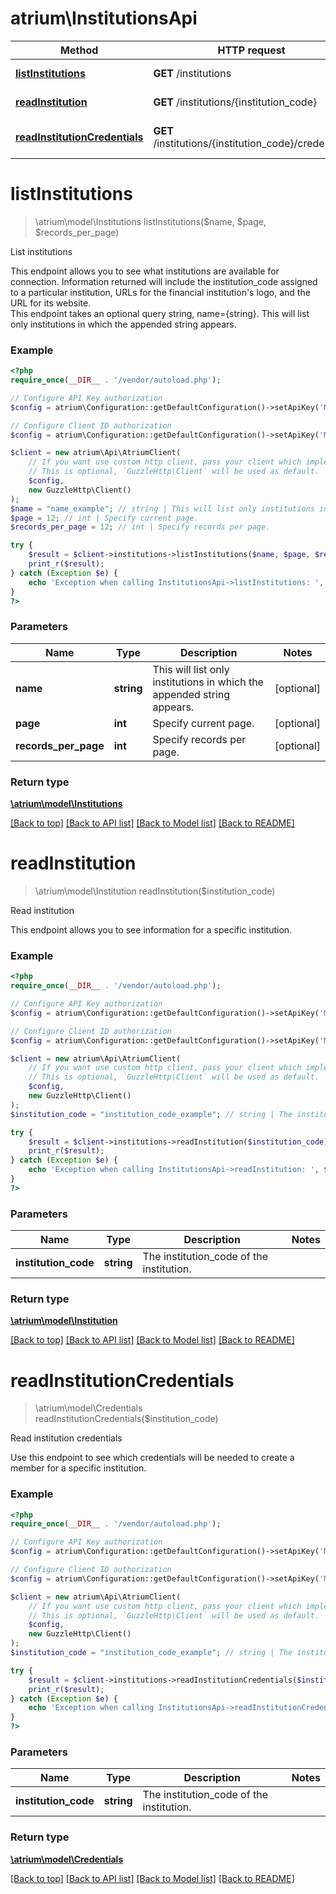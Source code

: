 # atrium\InstitutionsApi

Method | HTTP request | Description
------------- | ------------- | -------------
[**listInstitutions**](InstitutionsApi.md#listInstitutions) | **GET** /institutions | List institutions
[**readInstitution**](InstitutionsApi.md#readInstitution) | **GET** /institutions/{institution_code} | Read institution
[**readInstitutionCredentials**](InstitutionsApi.md#readInstitutionCredentials) | **GET** /institutions/{institution_code}/credentials | Read institution credentials


# **listInstitutions**
> \atrium\model\Institutions listInstitutions($name, $page, $records_per_page)

List institutions

This endpoint allows you to see what institutions are available for connection. Information returned will include the institution_code assigned to a particular institution, URLs for the financial institution's logo, and the URL for its website.<br> This endpoint takes an optional query string, name={string}. This will list only institutions in which the appended string appears.

### Example
```php
<?php
require_once(__DIR__ . '/vendor/autoload.php');

// Configure API Key authorization
$config = atrium\Configuration::getDefaultConfiguration()->setApiKey('MX-API-Key', 'YOUR_API_KEY');

// Configure Client ID authorization
$config = atrium\Configuration::getDefaultConfiguration()->setApiKey('MX-Client-ID', 'YOUR_CLIENT_ID');

$client = new atrium\Api\AtriumClient(
    // If you want use custom http client, pass your client which implements `GuzzleHttp\ClientInterface`.
    // This is optional, `GuzzleHttp\Client` will be used as default.
    $config,
    new GuzzleHttp\Client()
);
$name = "name_example"; // string | This will list only institutions in which the appended string appears.
$page = 12; // int | Specify current page.
$records_per_page = 12; // int | Specify records per page.

try {
    $result = $client->institutions->listInstitutions($name, $page, $records_per_page);
    print_r($result);
} catch (Exception $e) {
    echo 'Exception when calling InstitutionsApi->listInstitutions: ', $e->getMessage(), PHP_EOL;
}
?>
```

### Parameters

Name | Type | Description  | Notes
------------- | ------------- | ------------- | -------------
 **name** | **string**| This will list only institutions in which the appended string appears. | [optional]
 **page** | **int**| Specify current page. | [optional]
 **records_per_page** | **int**| Specify records per page. | [optional]

### Return type

[**\atrium\model\Institutions**](../Model/Institutions.md)

[[Back to top]](#) [[Back to API list]](../../README.md#documentation-for-api-endpoints) [[Back to Model list]](../../README.md#documentation-for-models) [[Back to README]](../../README.md)

# **readInstitution**
> \atrium\model\Institution readInstitution($institution_code)

Read institution

This endpoint allows you to see information for a specific institution.

### Example
```php
<?php
require_once(__DIR__ . '/vendor/autoload.php');

// Configure API Key authorization
$config = atrium\Configuration::getDefaultConfiguration()->setApiKey('MX-API-Key', 'YOUR_API_KEY');

// Configure Client ID authorization
$config = atrium\Configuration::getDefaultConfiguration()->setApiKey('MX-Client-ID', 'YOUR_CLIENT_ID');

$client = new atrium\Api\AtriumClient(
    // If you want use custom http client, pass your client which implements `GuzzleHttp\ClientInterface`.
    // This is optional, `GuzzleHttp\Client` will be used as default.
    $config,
    new GuzzleHttp\Client()
);
$institution_code = "institution_code_example"; // string | The institution_code of the institution.

try {
    $result = $client->institutions->readInstitution($institution_code);
    print_r($result);
} catch (Exception $e) {
    echo 'Exception when calling InstitutionsApi->readInstitution: ', $e->getMessage(), PHP_EOL;
}
?>
```

### Parameters

Name | Type | Description  | Notes
------------- | ------------- | ------------- | -------------
 **institution_code** | **string**| The institution_code of the institution. |

### Return type

[**\atrium\model\Institution**](../Model/Institution.md)

[[Back to top]](#) [[Back to API list]](../../README.md#documentation-for-api-endpoints) [[Back to Model list]](../../README.md#documentation-for-models) [[Back to README]](../../README.md)

# **readInstitutionCredentials**
> \atrium\model\Credentials readInstitutionCredentials($institution_code)

Read institution credentials

Use this endpoint to see which credentials will be needed to create a member for a specific institution.

### Example
```php
<?php
require_once(__DIR__ . '/vendor/autoload.php');

// Configure API Key authorization
$config = atrium\Configuration::getDefaultConfiguration()->setApiKey('MX-API-Key', 'YOUR_API_KEY');

// Configure Client ID authorization
$config = atrium\Configuration::getDefaultConfiguration()->setApiKey('MX-Client-ID', 'YOUR_CLIENT_ID');

$client = new atrium\Api\AtriumClient(
    // If you want use custom http client, pass your client which implements `GuzzleHttp\ClientInterface`.
    // This is optional, `GuzzleHttp\Client` will be used as default.
    $config,
    new GuzzleHttp\Client()
);
$institution_code = "institution_code_example"; // string | The institution_code of the institution.

try {
    $result = $client->institutions->readInstitutionCredentials($institution_code);
    print_r($result);
} catch (Exception $e) {
    echo 'Exception when calling InstitutionsApi->readInstitutionCredentials: ', $e->getMessage(), PHP_EOL;
}
?>
```

### Parameters

Name | Type | Description  | Notes
------------- | ------------- | ------------- | -------------
 **institution_code** | **string**| The institution_code of the institution. |

### Return type

[**\atrium\model\Credentials**](../Model/Credentials.md)

[[Back to top]](#) [[Back to API list]](../../README.md#documentation-for-api-endpoints) [[Back to Model list]](../../README.md#documentation-for-models) [[Back to README]](../../README.md)


